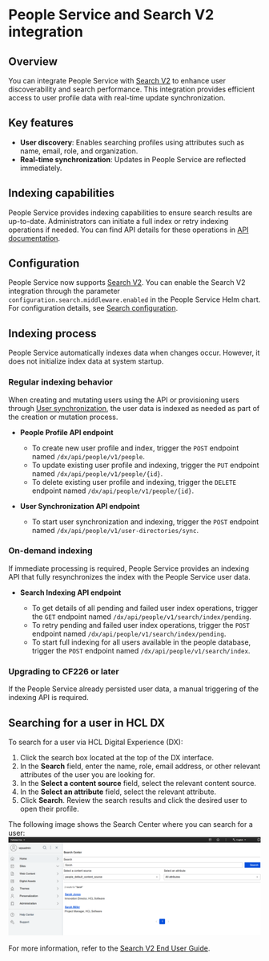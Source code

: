 # People Service and Search V2 integration

## Overview

You can integrate People Service with [Search V2](../../../../build_sites/search_v2/index.md) to enhance user discoverability and search performance. This integration provides efficient access to user profile data with real-time update synchronization.

## Key features

- **User discovery**: Enables searching profiles using attributes such as name, email, role, and organization.
- **Real-time synchronization**: Updates in People Service are reflected immediately.

## Indexing capabilities

People Service provides indexing capabilities to ensure search results are up-to-date. Administrators can initiate a full index or retry indexing operations if needed. You can find API details for these operations in [API documentation](../api/index.md).

## Configuration

People Service now supports [Search V2](../../../../build_sites/search_v2/index.md). You can enable the Search V2 integration through the parameter `configuration.search.middleware.enabled` in the People Service Helm chart.
For configuration details, see [Search configuration](../deployment/configuration/index.md#search-configuration).

## Indexing process

People Service automatically indexes data when changes occur. However, it does not initialize index data at system startup.

### Regular indexing behavior

When creating and mutating users using the API or provisioning users through [User synchronization](../administration/user_provisioning/user_synchronization.md), the user data is indexed as needed as part of the creation or mutation process.

- **People Profile API endpoint**

    - To create new user profile and index, trigger the `POST` endpoint named `/dx/api/people/v1/people`.
    - To update existing user profile and indexing, trigger the `PUT` endpoint named `/dx/api/people/v1/people/{id}`.
    - To delete existing user profile and indexing, trigger the `DELETE` endpoint named `/dx/api/people/v1/people/{id}`.

- **User Synchronization API endpoint**

    - To start user synchronization and indexing, trigger the `POST` endpoint named `/dx/api/people/v1/user-directories/sync`.

### On-demand indexing

If immediate processing is required, People Service provides an indexing API that fully resynchronizes the index with the People Service user data.

- **Search Indexing API endpoint**

    - To get details of all pending and failed user index operations, trigger the `GET` endpoint named `/dx/api/people/v1/search/index/pending`.
    - To retry pending and failed user index operations, trigger the `POST` endpoint named `/dx/api/people/v1/search/index/pending`.
    - To start full indexing for all users available in the people database, trigger the `POST` endpoint named `/dx/api/people/v1/search/index`.

### Upgrading to CF226 or later

If the People Service already persisted user data, a manual triggering of the indexing API is required.

## Searching for a user in HCL DX

To search for a user via HCL Digital Experience (DX):

1. Click the search box located at the top of the DX interface.
2. In the **Search** field, enter the name, role, email address, or other relevant attributes of the user you are looking for.
3. In the **Select a content source** field, select the relevant content source.
4. In the **Select an attribute** field, select the relevant attribute.
5. Click **Search**. Review the search results and click the desired user to open their profile.

The following image shows the Search Center where you can search for a user:
    ![Search V2 - Search center](./img/dx-search-center.png)

For more information, refer to the [Search V2 End User Guide](../../../../build_sites/search_v2/usage.md).
